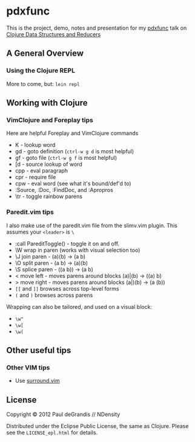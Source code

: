 pdxfunc
=======

This is the project, demo, notes and presentation for my [pdxfunc](http://pdxfunc.org/) talk on [Clojure Data Structures and Reducers](http://calagator.org/events/1250462628)


A General Overview
-------------------
### Using the Clojure REPL

More to come, but: `lein repl`

Working with Clojure
--------------------
### VimClojure and Foreplay tips

Here are helpful Foreplay and VimClojure commands

 * K - lookup word
 * gd - goto definition (`ctrl-w g d` is most helpful)
 * gf - goto file (`ctrl-w g f` is most helpful)
 * [d - source lookup of word
 * cpp - eval paragraph
 * cpr - require file
 * cpw - eval word (see what it's bound/def'd to)
 * :Source, :Doc, :FindDoc, and :Apropros
 * \tr - toggle rainbow parens

### Paredit.vim tips

I also make use of the paredit.vim file from the slimv.vim plugin. This assumes your `<leader>` is `\`

 * :call PareditToggle() - toggle it on and off.
 * \W wrap in paren (works with visual selection too)
 * \J join paren - (a)(b) -> (a b)
 * \O split paren - (a b) -> (a)(b)
 * \S splice paren - ((a b)) -> (a b)
 * \< move left - moves parens around blocks (a)|(b) -> ((a) b)
 * \> move right - moves parens around blocks (a|)(b) -> (a (b))
 * `[[` and `]]` browses across top-level forms
 * `(` and `)` browses across parens

Wrapping can also be tailored, and used on a visual block:

 * `\w"`
 * `\w[`
 * `\w(`


Other useful tips
-----------------
### Other VIM tips

 * Use [surround.vim](http://www.vim.org/scripts/script.php?script_id=1697)

License
-------
Copyright © 2012 Paul deGrandis // NDensity

Distributed under the Eclipse Public License, the same as Clojure.
Please see the `LICENSE_epl.html` for details.

